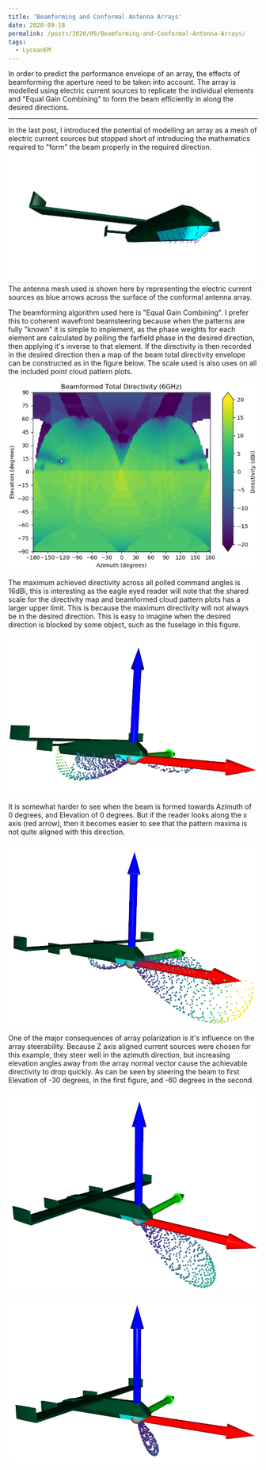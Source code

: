 ```yaml
---
title: 'Beamforming and Conformal Antenna Arrays'
date: 2020-09-18
permalink: /posts/2020/09/Beamforming-and-Conformal-Antenna-Arrays/
tags:
  - LyceanEM
---
```


In order to predict the performance envelope of an array, the effects of beamforming the aperture need to be taken into account. The array is modelled using electric current sources to replicate the individual elements and &quot;Equal Gain Combining&quot; to form the beam efficiently in along the desired directions.

---

In the last post, I introduced the potential of modelling an array as a mesh of electric current sources but stopped short of introducing the mathematics required to &quot;form&quot; the beam properly in the required direction.
![Electric Current Sources](/images/UAVECurrentSources.png "Conformally mapped electric current sources, mapped to the array at half wavelength spacing")
The antenna mesh used is shown here by representing the electric current sources as blue arrows across the surface of the conformal antenna array.

The beamforming algorithm used here is &quot;Equal Gain Combining&quot;. I prefer this to coherent wavefront beamsteering because when the patterns are fully &quot;known&quot; it is simple to implement, as the phase weights for each element are calculated by polling the farfield phase in the desired direction, then applying it's inverse to that element. If the directivity is then recorded in the desired direction then a map of the beam total directivity envelope can be constructed as in the figure below. The scale used is also uses on all the included point cloud pattern plots.

![Beamformed Total Directivity Map](/images/UAVBeamformedTotalDirectivityMap.png "Contour plot of beamformed total achievable directivity")

The maximum achieved directivity across all polled command angles is 16dBi, this is interesting as the eagle eyed reader will note that the shared scale for the directivity map and beamformed cloud pattern plots has a larger upper limit. This is because the maximum directivity will not always be in the desired direction. This is easy to imagine when the desired direction is blocked by some object, such as the fuselage in this figure.

![Beamforming to the aft](/images/UAVBeamformedAzm180El0.png "Point cloud log plot of the total directivity pattern when beamformed to Azimuth -180 degrees, and Elevation 0 degrees")

It is somewhat harder to see when the beam is formed towards Azimuth of 0 degrees, and Elevation of 0 degrees. But if the reader looks along the x axis (red arrow), then it becomes easier to see that the pattern maxima is not quite aligned with this direction.

![Beamforming along the direction of flight](/images/UAVBeamformedAz0El0.png "Point cloud log plot of the total directivity pattern when beamformed to Azimuth 0 degrees, and Elevation 0 degrees")

One of the major consequences of array polarization is it's influence on the array steerability. Because Z axis aligned current sources were chosen for this example, they steer well in the azimuth direction, but increasing elevation angles away from the array normal vector cause the achievable directivity to drop quickly. As can be seen by steering the beam to first Elevation of -30 degrees, in the first figure, and -60 degrees in the second.

![Beamforming along the direction of flight](/images/UAVBeamformedAz0Elm30.png "Point cloud log plot of the total directivity pattern when beamformed to Azimuth 0 degrees, and Elevation -30 degrees")

![Beamforming along the direction of flight](/images/UAVBeamformedAz0Elm60.png "Point cloud log plot of the total directivity pattern when beamformed to Azimuth 0 degrees, and Elevation -60 degrees")

<script src="https://utteranc.es/client.js"
        repo="LyceanEM/LyceanEM.github.io"
        issue-term="Beamforming-and-Conformal-Antenna-Arrays"
        theme="github-light"
        crossorigin="anonymous"
        async>
</script>
